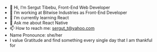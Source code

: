 - 👋 Hi, I’m Sergut Tibebu, Front-End Web Developer
- 👀 I’m working at Bitwise Industries as Front-End Developer
- 🌱 I’m currently learning React
- 💞️ Ask me about React Native
- 📫 How to reach me: sergut_t@yahoo.com
- Name Pronounce: she/her
- I value Gratitude and find something every single day that I am thankful for

<!---
sergutt/sergutt is a ✨ special ✨ repository because its `README.md` (this file) appears on your GitHub profile.
You can click the Preview link to take a look at your changes.
--->

